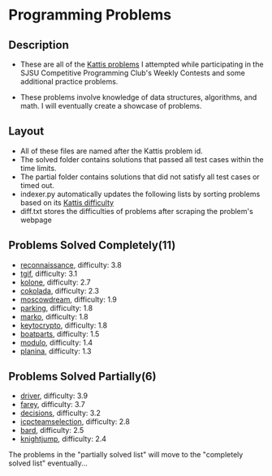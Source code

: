 # Programming Problems
## Description
* These are all of the [Kattis problems](https://open.kattis.com/) I attempted while participating in the SJSU Competitive Programming Club's Weekly Contests and some additional practice problems. 

* These problems involve knowledge of data structures, algorithms, and math.
I will eventually create a showcase of problems. 

## Layout
* All of these files are named after the Kattis problem id. 
* The solved folder contains solutions that passed all test cases within the time limits.
* The partial folder contains solutions that did not satisfy all test cases or timed out. 
* indexer.py automatically updates the following lists by sorting problems based on its [Kattis difficulty](https://open.kattis.com/help/ranklist)
* diff.txt stores the difficulties of problems after scraping the problem's webpage
## Problems Solved Completely(11)
* [reconnaissance](https://open.kattis.com/problems/reconnaissance), difficulty: 3.8
* [tgif](https://open.kattis.com/problems/tgif), difficulty: 3.1
* [kolone](https://open.kattis.com/problems/kolone), difficulty: 2.7
* [cokolada](https://open.kattis.com/problems/cokolada), difficulty: 2.3
* [moscowdream](https://open.kattis.com/problems/moscowdream), difficulty: 1.9
* [parking](https://open.kattis.com/problems/parking), difficulty: 1.8
* [marko](https://open.kattis.com/problems/marko), difficulty: 1.8
* [keytocrypto](https://open.kattis.com/problems/keytocrypto), difficulty: 1.8
* [boatparts](https://open.kattis.com/problems/boatparts), difficulty: 1.5
* [modulo](https://open.kattis.com/problems/modulo), difficulty: 1.4
* [planina](https://open.kattis.com/problems/planina), difficulty: 1.3
## Problems Solved Partially(6)
* [driver](https://open.kattis.com/problems/driver), difficulty: 3.9
* [farey](https://open.kattis.com/problems/farey), difficulty: 3.7
* [decisions](https://open.kattis.com/problems/decisions), difficulty: 3.2
* [icpcteamselection](https://open.kattis.com/problems/icpcteamselection), difficulty: 2.8
* [bard](https://open.kattis.com/problems/bard), difficulty: 2.5
* [knightjump](https://open.kattis.com/problems/knightjump), difficulty: 2.4

The problems in the "partially solved list" will move to the "completely solved list" eventually...